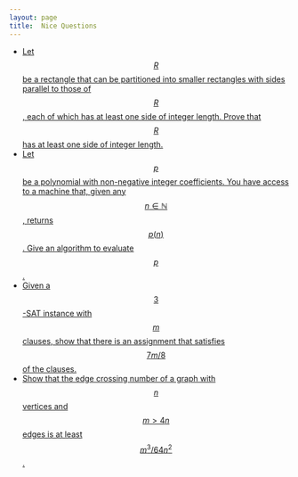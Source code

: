 ```yaml
---
layout: page
title:	Nice Questions
---
```


<!-- hi -->

* [Let $$R$$ be a rectangle that can be partitioned into smaller rectangles with sides parallel to those of $$R$$, each of which has at least one side of integer length. Prove that $$R$$ has at least one side of integer length.](./rect-part)
* [Let $$p$$ be a polynomial with non-negative integer coefficients. You have access to a machine that, given any $$n\in\mathbb N$$, returns $$p(n)$$. Give an algorithm to evaluate $$p$$.](./poly-eval)
* [Given a $$3$$-SAT instance with $$m$$ clauses, show that there is an assignment that satisfies $$7m/8$$ of the clauses.](./3-sat-7m8)
* [Show that the edge crossing number of a graph with $$n$$ vertices and $$m>4n$$ edges is at least $$m^3/64n^2$$.](edge-crossing)